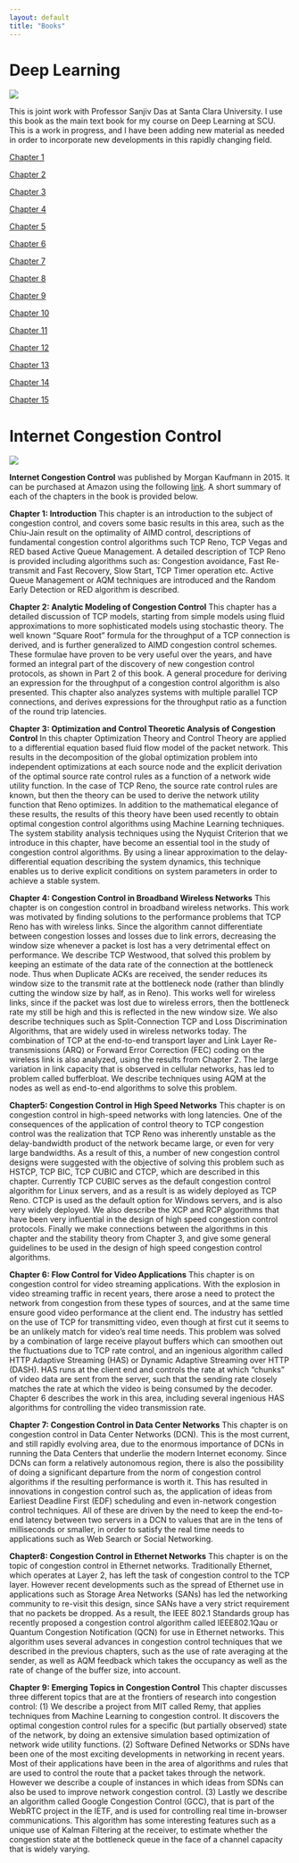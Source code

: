 ```yaml
---
layout: default
title: "Books"
---
```


# Deep Learning

![](https://subirvarma.github.io/GeneralCognitics/images/DeepLearning.png)

This is joint work with Professor Sanjiv Das at Santa Clara University. I use this book as the main text book for my course on Deep Learning at SCU. This is a work in progress, and I have been adding new material as needed in order to incorporate new developments in this rapidly changing field. 

[Chapter 1](https://subirvarma.github.io/GeneralCognitics/Course2/01-Introduction.html)

[Chapter 2](https://subirvarma.github.io/GeneralCognitics/Course2/02-PatternRecognition.html)

[Chapter 3](https://subirvarma.github.io/GeneralCognitics/Course2/03-SupervisedLearning.html)

[Chapter 4](https://subirvarma.github.io/GeneralCognitics/Course2/04-LinearLearningModels.html)

[Chapter 5](https://subirvarma.github.io/GeneralCognitics/Course2/05-NNDeepLearning.html)

[Chapter 6](https://subirvarma.github.io/GeneralCognitics/Course2/06-TrainingNNsBackprop.html)

[Chapter 7](https://subirvarma.github.io/GeneralCognitics/Course2/07-GradientDescentTechniques.html)

[Chapter 8](https://subirvarma.github.io/GeneralCognitics/Course2/08-ImprovingModelGeneralization.html)

[Chapter 9](https://subirvarma.github.io/GeneralCognitics/Course2/09-HyperParameterSelection.html)

[Chapter 10](https://subirvarma.github.io/GeneralCognitics/Course2/10-ConvNetsPart1.html)

[Chapter 11](https://subirvarma.github.io/GeneralCognitics/Course2/11-ConvNetsPart2.html)

[Chapter 12](https://subirvarma.github.io/GeneralCognitics/Course2/12-RNNs.html)

[Chapter 13](https://subirvarma.github.io/GeneralCognitics/Course2/13-NLP.html)

[Chapter 14](https://subirvarma.github.io/GeneralCognitics/Course2/14-Transformers.html)

[Chapter 15](https://subirvarma.github.io/GeneralCognitics/Course2/15-GenerativeModels.html)

# Internet Congestion Control

![](https://subirvarma.github.io/GeneralCognitics/images/CongestionControl.png)

**Internet Congestion Control** was published by Morgan Kaufmann in 2015. It can be purchased at Amazon using the following [link](https://www.amazon.com/Internet-Congestion-Control-Subir-Varma-ebook/dp/B0148FPPO8/ref=sr_1_3?crid=1VVYTVTIB8XOS&keywords=internet+congestion+control&qid=1669339227&sprefix=internet+congestion+control%2Caps%2C131&sr=8-3). A short summary of each of the chapters in the book is provided below.

**Chapter 1: Introduction** 
This chapter is an introduction to the subject of congestion control, and covers some basic results in this area, such as the Chiu-Jain result on the optimality of AIMD control, descriptions of fundamental congestion control algorithms such TCP Reno, TCP Vegas and RED based Active Queue Management. A detailed description of TCP Reno is provided including algorithms such as: Congestion avoidance, Fast Re-transmit and Fast Recovery, Slow Start, TCP Timer operation etc. Active Queue Management or AQM techniques are introduced and the Random Early Detection or RED algorithm is  described. 

**Chapter 2: Analytic Modeling of Congestion Control**
This chapter has a detailed discussion of TCP models, starting from simple models using fluid approximations to more sophisticated models using stochastic theory. The well known “Square Root” formula for the throughput of a TCP connection is derived, and is further generalized to AIMD congestion control schemes. These formulae have proven to be very useful over the years, and have formed an integral part of the discovery of new congestion control protocols, as shown in Part 2 of this book. A general procedure for deriving an expression for the throughput of a congestion control algorithm is also presented. This chapter also analyzes systems with multiple parallel TCP connections, and derives expressions for the throughput ratio as a function of the round trip latencies.

**Chapter 3: Optimization and Control Theoretic Analysis of Congestion Control**
In this chapter Optimization Theory and Control Theory are applied to a differential equation based fluid flow model of the packet network. This results in the decomposition of the global optimization problem into independent optimizations at each source node and the explicit derivation of the optimal source rate control rules as a function of a network wide utility function. In the case of TCP Reno, the source rate control rules are known, but then the theory can be used to derive the network utility function that Reno optimizes. In addition to the mathematical elegance of these results, the results of this theory have been used recently to obtain optimal congestion control algorithms using Machine Learning techniques. The system stability analysis techniques using the Nyquist Criterion that we introduce in this chapter, have become an essential tool in the study of congestion control algorithms. By using a linear approximation to the delay-differential equation describing the system dynamics, this technique enables us to derive explicit conditions on system parameters in order to achieve a stable system.

**Chapter 4: Congestion Control in Broadband Wireless Networks**
This chapter is on congestion control in broadband wireless networks. This work was motivated by finding solutions to the performance problems that TCP Reno has with wireless links. Since the algorithm cannot differentiate between congestion losses and losses due to link errors, decreasing the window size whenever a packet is lost has a very detrimental effect on performance. We describe TCP Westwood, that solved this problem by keeping an estimate of the data rate of the connection at the bottleneck node. Thus when Duplicate ACKs are received, the sender reduces its window size to the transmit rate at the bottleneck node (rather than blindly cutting the window size by half, as in Reno). This works well for wireless links, since if the packet was lost due to wireless errors, then the bottleneck rate my still be high and this is reflected in the new window size. We also describe techniques such as Split-Connection TCP and Loss Discrimination Algorithms, that are widely used in wireless networks today. The combination of TCP at the end-to-end transport layer and Link Layer Re-transmissions (ARQ) or Forward Error Correction (FEC) coding on the wireless link is also analyzed, using the results from Chapter 2. The large variation in link capacity that is observed in cellular networks, has led to problem called bufferbloat. We describe techniques using AQM at the nodes as well as end-to-end algorithms to solve this problem.

**Chapter5: Congestion Control in High Speed Networks**
This chapter is on congestion control in high-speed networks with long latencies. One of the consequences of the application of control theory to TCP congestion control was the realization that TCP Reno was inherently unstable as the delay-bandwidth product of the network became large, or even for very large bandwidths. As a result of this, a number of new congestion control designs were suggested with the objective of solving this problem such as HSTCP, TCP BIC, TCP CUBIC and CTCP, which are described in this chapter. Currently TCP CUBIC serves as the default congestion control algorithm for Linux servers, and as a result is as widely deployed as TCP Reno. CTCP is used as the default option for Windows servers, and is also very widely deployed. We also describe the XCP and RCP algorithms that have been very influential in the design of high speed congestion control protocols. Finally we make connections between the algorithms in this chapter and the stability theory from Chapter 3, and give some general guidelines to be used in the design of high speed congestion control algorithms.

**Chapter 6: Flow Control for Video Applications**
This chapter is on congestion control for video streaming applications. With the explosion in video streaming traffic in recent years, there arose a need to protect the network from congestion from these types of sources, and at the same time ensure good video performance at the client end. The industry has settled on the use of TCP for transmitting video, even though at first cut it seems to be an unlikely match for video’s real time needs. This problem was solved by a combination of large receive playout buffers which can smoothen out the fluctuations due to TCP rate control, and an ingenious algorithm called HTTP Adaptive Streaming (HAS) or Dynamic Adaptive Streaming over HTTP (DASH). HAS runs at the client end and controls the rate at which “chunks” of video data are sent from the server, such that the sending rate closely matches the rate at which the video is being consumed by the decoder. Chapter 6 describes the work in this area, including several ingenious HAS algorithms for controlling the video transmission rate.

**Chapter 7: Congestion Control in Data Center Networks**
This chapter is on congestion control in Data Center Networks (DCN). This is the most current, and still rapidly evolving area, due to the enormous importance of DCNs in running the Data Centers that underlie the modern Internet economy. Since DCNs can form a relatively autonomous region, there is also the possibility of doing a significant departure from the norm of congestion control algorithms if the resulting performance is worth it. This has resulted in innovations in congestion control such as, the application of ideas from Earliest Deadline First (EDF) scheduling and even in-network congestion control techniques. All of these are driven by the need to keep the end-to-end latency between two servers in a DCN to values that are in the tens of milliseconds or smaller, in order to satisfy the real time needs to applications such as Web Search or Social Networking. 

**Chapter8: Congestion Control in Ethernet Networks**
This chapter is on the topic of congestion control in Ethernet networks. Traditionally Ethernet, which operates at Layer 2, has left the task of congestion control to the TCP layer. However recent developments such as the spread of Ethernet use in applications such as Storage Area Networks (SANs) has led the networking community to re-visit this design, since SANs have a very strict requirement that no packets be dropped. As a result, the IEEE 802.1 Standards group has recently proposed a congestion control algorithm called IEEE802.1Qau or Quantum Congestion Notification (QCN) for use in Ethernet networks. This algorithm uses several advances in congestion control techniques that we described in the previous chapters, such as the use of rate averaging at the sender, as well as AQM feedback which takes the occupancy as well as the rate of  change of the buffer size, into account.

**Chapter 9: Emerging Topics in Congestion Control**
This chapter discusses three different topics that are at the frontiers of research into congestion control: (1) We describe a project from MIT called Remy, that applies techniques from Machine Learning to congestion control. It discovers the optimal congestion control rules for a specific (but partially observed) state of the network, by doing an extensive simulation based optimization of network wide utility functions. 
(2) Software Defined Networks or SDNs have been one of the most exciting developments in networking in recent years. Most of their applications have been in the area of algorithms and rules that are used to control the route that a packet takes through the network. However we describe a couple of instances in which ideas from SDNs can also be used to improve network congestion control. (3) Lastly we describe an algorithm called Google Congestion Control (GCC), that is part of the WebRTC project in the IETF, and is used for controlling real time in-browser communications. This algorithm has some interesting features such as a unique use of Kalman Filtering at the receiver, to estimate whether the congestion state at the bottleneck queue in the face of a channel capacity that is widely varying.

